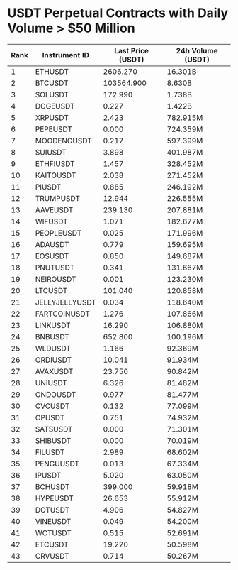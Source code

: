 # USDT Perpetual Contracts with Daily Volume > $50 Million

| Rank | Instrument ID | Last Price (USDT) | 24h Volume (USDT) |
|------|---------------|-------------------|-------------------|
| 1 | ETHUSDT | 2606.270 | 16.301B |
| 2 | BTCUSDT | 103564.900 | 8.630B |
| 3 | SOLUSDT | 172.990 | 1.738B |
| 4 | DOGEUSDT | 0.227 | 1.422B |
| 5 | XRPUSDT | 2.423 | 782.915M |
| 6 | PEPEUSDT | 0.000 | 724.359M |
| 7 | MOODENGUSDT | 0.217 | 597.399M |
| 8 | SUIUSDT | 3.898 | 401.987M |
| 9 | ETHFIUSDT | 1.457 | 328.452M |
| 10 | KAITOUSDT | 2.038 | 271.452M |
| 11 | PIUSDT | 0.885 | 246.192M |
| 12 | TRUMPUSDT | 12.944 | 226.555M |
| 13 | AAVEUSDT | 239.130 | 207.881M |
| 14 | WIFUSDT | 1.071 | 182.677M |
| 15 | PEOPLEUSDT | 0.025 | 171.996M |
| 16 | ADAUSDT | 0.779 | 159.695M |
| 17 | EOSUSDT | 0.850 | 149.687M |
| 18 | PNUTUSDT | 0.341 | 131.667M |
| 19 | NEIROUSDT | 0.001 | 123.230M |
| 20 | LTCUSDT | 101.040 | 120.858M |
| 21 | JELLYJELLYUSDT | 0.034 | 118.640M |
| 22 | FARTCOINUSDT | 1.276 | 107.866M |
| 23 | LINKUSDT | 16.290 | 106.880M |
| 24 | BNBUSDT | 652.800 | 100.196M |
| 25 | WLDUSDT | 1.166 | 92.369M |
| 26 | ORDIUSDT | 10.041 | 91.934M |
| 27 | AVAXUSDT | 23.750 | 90.842M |
| 28 | UNIUSDT | 6.326 | 81.482M |
| 29 | ONDOUSDT | 0.977 | 81.477M |
| 30 | CVCUSDT | 0.132 | 77.099M |
| 31 | OPUSDT | 0.751 | 74.932M |
| 32 | SATSUSDT | 0.000 | 71.301M |
| 33 | SHIBUSDT | 0.000 | 70.019M |
| 34 | FILUSDT | 2.989 | 68.602M |
| 35 | PENGUUSDT | 0.013 | 67.334M |
| 36 | IPUSDT | 5.020 | 63.050M |
| 37 | BCHUSDT | 399.000 | 59.918M |
| 38 | HYPEUSDT | 26.653 | 55.912M |
| 39 | DOTUSDT | 4.906 | 54.827M |
| 40 | VINEUSDT | 0.049 | 54.200M |
| 41 | WCTUSDT | 0.515 | 52.691M |
| 42 | ETCUSDT | 19.220 | 50.598M |
| 43 | CRVUSDT | 0.714 | 50.267M |
